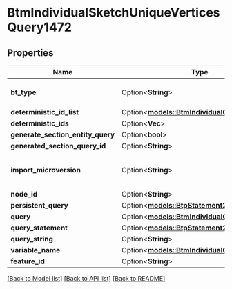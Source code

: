 # BtmIndividualSketchUniqueVerticesQuery1472

## Properties

Name | Type | Description | Notes
------------ | ------------- | ------------- | -------------
**bt_type** | Option<**String**> | Type of JSON object. | [optional]
**deterministic_id_list** | Option<[**models::BtmIndividualQueryBase139**](BTMIndividualQueryBase-139.md)> |  | [optional]
**deterministic_ids** | Option<**Vec<String>**> |  | [optional]
**generate_section_entity_query** | Option<**bool**> |  | [optional]
**generated_section_query_id** | Option<**String**> |  | [optional]
**import_microversion** | Option<**String**> | Microversion that resulted from the import. | [optional]
**node_id** | Option<**String**> |  | [optional]
**persistent_query** | Option<[**models::BtpStatement269**](BTPStatement-269.md)> |  | [optional]
**query** | Option<[**models::BtmIndividualQueryBase139**](BTMIndividualQueryBase-139.md)> |  | [optional]
**query_statement** | Option<[**models::BtpStatement269**](BTPStatement-269.md)> |  | [optional]
**query_string** | Option<**String**> |  | [optional]
**variable_name** | Option<[**models::BtmIndividualQuery138**](BTMIndividualQuery-138.md)> |  | [optional]
**feature_id** | Option<**String**> |  | [optional]

[[Back to Model list]](../README.md#documentation-for-models) [[Back to API list]](../README.md#documentation-for-api-endpoints) [[Back to README]](../README.md)



